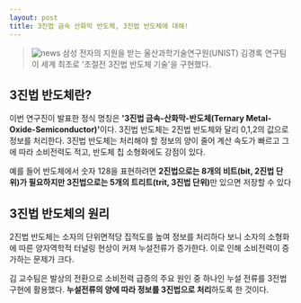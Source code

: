 ```yaml
---
layout: post
title: 3진법 금속 산화막 반도체, 3진법 반도체에 대해!
---
```

> ![news](/../public/images/post.2019-07-18/news-capture.PNG) 삼성 전자의 지원을 받는 울산과학기술연구원(UNIST) 김경록 연구팀이 세계 최초로 '초절전 3진법 반도체 기술'을 구현했다.

## 3진법 반도체란? 
이번 연구진이 발표한 정식 명칭은 <strong class="highlight-red">'3진법 금속-산화막-반도체(Ternary Metal-Oxide-Semiconductor)'</strong>이다. 3진법 반도체는 2진법 반도체와 달리 0,1,2의 값으로 정보를 처리한다. 3진법 반도체는 처리해야 할 정보의 양이 줄어 계산 속도가 빠르고 그에 따라 소비전력도 적고, 반도체 칩 소형화에도 강점이 있다.

예를 들어 반도체에서 숫자 128을 표현하려면 <strong class="highlight-green">2진법으로는 8개의 비트(bit, 2진법 단위)가 필요하지만 3진법으로는 5개의 트리트(trit, 3진법 단위)</strong>만 있으면 저장할 수 있다

## 3진법 반도체의 원리

2진법 반도체는 소자의 단위면적당 집적도를 높여 정보를 처리하다 보니 소자의 소형화에 따른 양자역학적 터널링 현상이 커져 누설전류가 증가한다. 이로 인해 소비전력이 증가하는 문제가 크다.

김 교수팀은 발상의 전환으로 소비전력 급증의 주요 원인 중 하나인 누설 전류를 3전법 구현에 활용했다. <strong class="highlight-yellow">누설전류의 양에 따라 정보를 3진법으로 처리</strong>하도록 한 것이다.  
